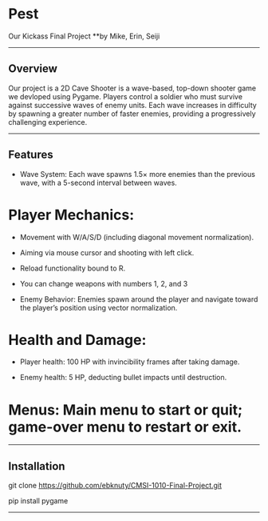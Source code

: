 # Pest
Our Kickass Final Project 
**by Mike, Erin, Seiji

---

## Overview  

Our project is a 2D Cave Shooter is a wave-based, top-down shooter game we devloped using Pygame. Players control a soldier who must survive against successive waves of enemy units. Each wave increases in difficulty by spawning a greater number of faster enemies, providing a progressively challenging experience.

---  


## Features

- Wave System: Each wave spawns 1.5× more enemies than the previous wave, with a 5-second interval between waves.

# Player Mechanics:

- Movement with W/A/S/D (including diagonal movement normalization).

- Aiming via mouse cursor and shooting with left click.

- Reload functionality bound to R.

- You can change weapons with numbers 1, 2, and 3

- Enemy Behavior: Enemies spawn around the player and navigate toward the player’s position using vector normalization.

# Health and Damage:

- Player health: 100 HP with invincibility frames after taking damage.

- Enemy health: 5 HP, deducting bullet impacts until destruction.

# Menus: Main menu to start or quit; game-over menu to restart or exit.

---

## Installation

git clone https://github.com/ebknuty/CMSI-1010-Final-Project.git

pip install pygame 

---


